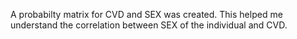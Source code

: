A probabilty matrix for CVD and SEX was created. This helped me understand the correlation between SEX of the individual and CVD.
